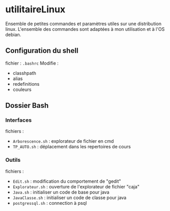 # utilitaireLinux
Ensemble de petites commandes et paramètres utiles sur une distribution linux. 
L'ensemble des commandes sont adaptées à mon utilisation et à l'OS debian.

## Configuration du shell
fichier : ``.bashrc``
Modifie :
- classhpath
- alias
- redefinitions
- couleurs

## Dossier Bash

### Interfaces
fichiers :
* ``Arborescence.sh`` : explorateur de fichier en cmd
* ``TP_AUTO.sh`` : déplacement dans les repertoires de cours

### Outils
fichiers :
* ``Edit.sh`` : modification du comportement de "gedit"
* ``Explorateur.sh`` : ouverture de l'explorateur de fichier "caja"
* ``Java.sh`` : initialiser un code de base pour java
* ``JavaClasse.sh`` : initialiser un code de classe pour java
* ``postgressql.sh`` : connection à psql

